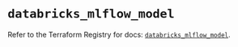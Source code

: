 # `databricks_mlflow_model`

Refer to the Terraform Registry for docs: [`databricks_mlflow_model`](https://registry.terraform.io/providers/databricks/databricks/1.33.0/docs/resources/mlflow_model).
